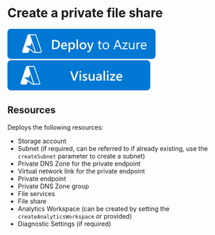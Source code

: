 # Create a private file share

[![Deploy To Azure](https://raw.githubusercontent.com/Azure/azure-quickstart-templates/master/1-CONTRIBUTION-GUIDE/images/deploytoazure.svg?sanitize=true)](https://portal.azure.com/#create/Microsoft.Template/uri/https%3A%2F%2Fraw.githubusercontent.com%2Fibm-ecosystem-lab%2Fazure-arm-templates%2Fmain%2Fstorage%2Fprivate-fileshare%2Fazuredeploy.json)
[![Visualize](https://raw.githubusercontent.com/Azure/azure-quickstart-templates/master/1-CONTRIBUTION-GUIDE/images/visualizebutton.svg?sanitize=true)](http://armviz.io/#/?load=https%3A%2F%2Fraw.githubusercontent.com%2Fibm-ecosystem-lab%2Fazure-arm-templates%2Fmain%2Fstorage%2Fprivate-fileshare%2Fazuredeploy.json)

## Resources

Deploys the following resources:
- Storage account 
- Subnet (if required, can be referred to if already existing, use the `createSubnet` parameter to create a subnet)
- Private DNS Zone for the private endpoint
- Virtual network link for the private endpoint
- Private endpoint
- Private DNS Zone group
- File services
- File share
- Analytics Workspace (can be created by setting the `createAnalyticsWorkspace` or provided)
- Diagnostic Settings (if required)

